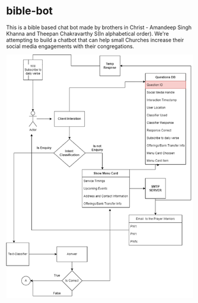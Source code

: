 # bible-bot
This is a bible based chat bot made by brothers in Christ - Amandeep Singh Khanna and Theepan Chakravarthy S(In alphabetical order). We're attempting to build a chatbot that can help small Churches increase their social media engagements with their congregations.

<img src="biblebot-architecture.drawio.png">
